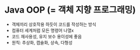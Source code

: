 # Java OOP (= 객체 지향 프로그래밍)
- 객체끼리 상호작용 하듯이 코드를 작성하는 방식
- 컴퓨터 세계처럼 모든 명령어 나열x
- 코드 재사용성, 유지 보수 용이성에 좋음
- 원칙: 추상화, 캡슐화, 상속, 다형성
